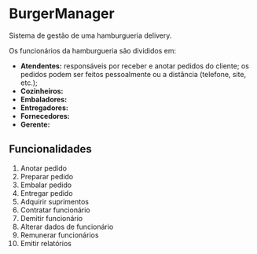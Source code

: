 # BurgerManager
Sistema de gestão de uma hamburgueria delivery.

Os funcionários da hamburgueria são divididos em:
- **Atendentes:** responsáveis por receber e anotar pedidos do cliente; os pedidos
podem ser feitos pessoalmente ou a distância (telefone, site, etc.);
- **Cozinheiros:**
- **Embaladores:**
- **Entregadores:**
- **Fornecedores:**
- **Gerente:**

## Funcionalidades
1. Anotar pedido
2. Preparar pedido
3. Embalar pedido
4. Entregar pedido
5. Adquirir suprimentos
6. Contratar funcionário
7. Demitir funcionário
8. Alterar dados de funcionário
9. Remunerar funcionários
10. Emitir relatórios
